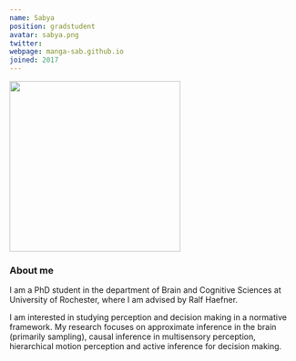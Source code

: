 ```yaml
---
name: Sabya
position: gradstudent
avatar: sabya.png
twitter:
webpage: manga-sab.github.io
joined: 2017
---
```


<img width="300" src="{{site.baseurl}}/images/people/{{page.avatar}}" data-action="zoom">

### About me

I am a PhD student in the department of Brain and Cognitive Sciences at University of Rochester, where I am advised by Ralf Haefner.

I am interested in studying perception and decision making in a normative framework. My research focuses on approximate inference in the brain (primarily sampling), causal inference in multisensory perception, hierarchical motion perception and active inference for decision making.
